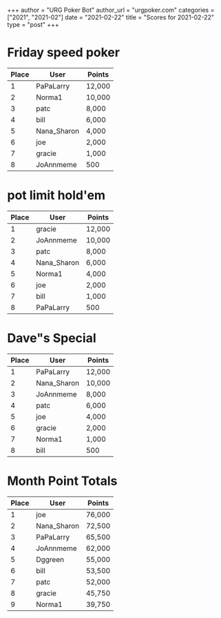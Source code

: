 +++
author = "URG Poker Bot"
author_url = "urgpoker.com"
categories = ["2021", "2021-02"]
date = "2021-02-22"
title = "Scores for 2021-02-22"
type = "post"
+++
# Friday speed poker

| Place | User | Points |
|-------|------|--------|
| 1 | PaPaLarry | 12,000 |
| 2 | Norma1 | 10,000 |
| 3 | patc | 8,000 |
| 4 | bill | 6,000 |
| 5 | Nana_Sharon | 4,000 |
| 6 | joe | 2,000 |
| 7 | gracie | 1,000 |
| 8 | JoAnnmeme | 500 |

# pot limit hold'em

| Place | User | Points |
|-------|------|--------|
| 1 | gracie | 12,000 |
| 2 | JoAnnmeme | 10,000 |
| 3 | patc | 8,000 |
| 4 | Nana_Sharon | 6,000 |
| 5 | Norma1 | 4,000 |
| 6 | joe | 2,000 |
| 7 | bill | 1,000 |
| 8 | PaPaLarry | 500 |

# Dave"s Special

| Place | User | Points |
|-------|------|--------|
| 1 | PaPaLarry | 12,000 |
| 2 | Nana_Sharon | 10,000 |
| 3 | JoAnnmeme | 8,000 |
| 4 | patc | 6,000 |
| 5 | joe | 4,000 |
| 6 | gracie | 2,000 |
| 7 | Norma1 | 1,000 |
| 8 | bill | 500 |

# Month Point Totals

| Place | User | Points |
|-------|------|--------|
| 1 | joe | 76,000 |
| 2 | Nana_Sharon | 72,500 |
| 3 | PaPaLarry | 65,500 |
| 4 | JoAnnmeme | 62,000 |
| 5 | Dggreen | 55,000 |
| 6 | bill | 53,500 |
| 7 | patc | 52,000 |
| 8 | gracie | 45,750 |
| 9 | Norma1 | 39,750 |
